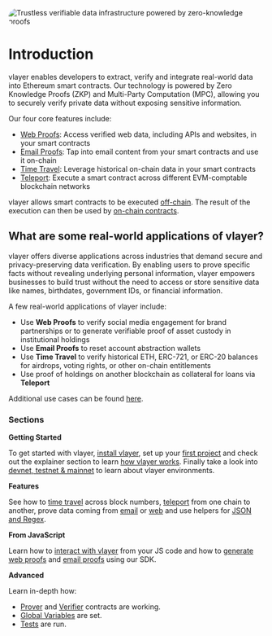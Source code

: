 <img src="images/cover.jpg" style="border-radius: 20px" alt="Trustless verifiable data infrastructure powered by zero-knowledge proofs">

# Introduction

vlayer enables developers to extract, verify and integrate real-world data into Ethereum smart contracts. Our technology is powered by Zero Knowledge Proofs (ZKP) and Multi-Party Computation (MPC), allowing you to securely verify private data without exposing sensitive information. 

Our four core features include: 
- [Web Proofs](/features/web.html): Access verified web data, including APIs and websites, in your smart contracts 
- [Email Proofs](/features/email.html): Tap into email content from your smart contracts and use it on-chain
- [Time Travel](/features/time-travel.html): Leverage historical on-chain data in your smart contracts
- [Teleport](/features/teleport.html): Execute a smart contract across different EVM-comptable blockchain networks

<!-- FEEDBACK: Initially, stating that contracts might be executed off-chain was quite a confusing. Right off we redirect to the advanced section. Would consider removing it or editing. -->
vlayer allows smart contracts to be executed [off-chain](/advanced/prover.html). The result of the execution can then be used by [on-chain contracts](/advanced/verifier.html).

## What are some real-world applications of vlayer?
vlayer offers diverse applications across industries that demand secure and privacy-preserving data verification. By enabling users to prove specific facts without revealing underlying personal information, vlayer empowers businesses to build trust without the need to access or store sensitive data like names, birthdates, government IDs, or financial information. 

A few real-world applications of vlayer include: 
- Use **Web Proofs** to verify social media engagement for brand partnerships or to generate verifiable proof of asset custody in institutional holdings 
- Use **Email Proofs** to reset account abstraction wallets 
- Use **Time Travel** to verify historical ETH, ERC-721, or ERC-20 balances for airdrops, voting rights, or other on-chain entitlements
- Use proof of holdings on another blockchain as collateral for loans via **Teleport** 

Additional use cases can be found [here](https://vlayer.notion.site/hacker-house-ideas).

### Sections
**Getting Started**

To get started with vlayer, [install vlayer](/getting-started/installation.html), set up your [first project](/getting-started/first-steps.html) and check out the explainer section to learn [how vlayer works](/getting-started/how-it-works.html). Finally take a look into [devnet, testnet & mainnet](/getting-started/dev-and-production.html) to learn about vlayer environments. 

**Features**

See how to [time travel](/features/time-travel.html) across block numbers, [teleport](/features/teleport.html) from one chain to another, prove data coming from [email](/features/email.html) or [web](/features/web.html) and use helpers for [JSON and Regex](/features/json-and-regex.html).

**From JavaScript**

Learn how to [interact with vlayer](/javascript/javascript.html) from your JS code and how to [generate web proofs](/javascript/web-proofs.html) and [email proofs](/javascript/email-proofs.html) using our SDK.

**Advanced**

Learn in-depth how:
 * [Prover](/advanced/prover.html) and [Verifier](/advanced/verifier.html) contracts are working.
 * [Global Variables](./advanced/prover-global-variables.md) are set.
 * [Tests](/advanced/tests.html) are run.

 <!-- FEEDBACK: General points to the chapter:
        - What about security guarantees?
        - Why is it worth using vlayer? Is it a game changer?
        - What is the message?
            - Maybe directly point in 3rd person, that it makes your (devs) life easier
            - Comparing with Foundry Book, reading between first two lines, their msg: Foundry does a job for you
        - From Javascript - not sure what is there, it is SDK right, so likely the most important part to kick start projects, if one does not want to delve too much in details, rather just hack things out.
  -->
